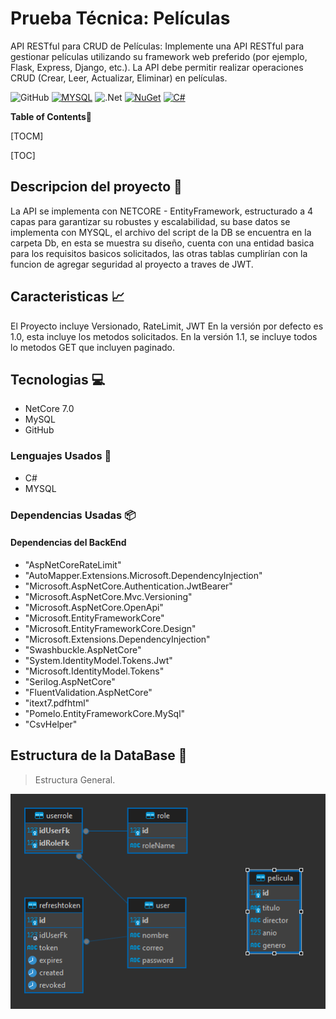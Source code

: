 # Prueba Técnica: Películas

API RESTful para CRUD de Películas:
Implemente una API RESTful para gestionar películas utilizando su framework web preferido
(por ejemplo, Flask, Express, Django, etc.). La API debe permitir realizar operaciones CRUD
(Crear, Leer, Actualizar, Eliminar) en películas.


![GitHub](https://img.shields.io/badge/github-%23121011.svg?style=for-the-badge&logo=github&logoColor=white)
[![MYSQL](https://img.shields.io/badge/MySQL-005C84?style=for-the-badge&logo=mysql&logoColor=white)](https://www.mysql.com/)
![.Net](https://img.shields.io/badge/.NET-5C2D91?style=for-the-badge&logo=.net&logoColor=white)
[![NuGet](https://badgen.net/badge/icon/nuget?icon=nuget&label)](https://https://nuget.org/)
[![C#](https://img.shields.io/badge/C%23-239120?style=for-the-badge&logo=c-sharp&logoColor=white)](https://learn.microsoft.com/es-es/dotnet/csharp/)



**Table of Contents**📑

[TOCM]

[TOC]

## Descripcion del proyecto 🌟

La API se implementa con NETCORE - EntityFramework, estructurado a 4 capas para garantizar su robustes y escalabilidad, su base datos se implementa con MYSQL, el archivo del script de la DB se encuentra en la carpeta Db, en esta se muestra su diseño, cuenta con una entidad basica para los requisitos basicos solicitados, las otras tablas cumplirían con la funcion de agregar seguridad al proyecto a traves de JWT.


## Caracteristicas 📈

El Proyecto incluye Versionado, RateLimit, JWT
En la versión por defecto es 1.0, esta incluye los metodos solicitados.
En la versión 1.1, se incluye todos lo metodos GET que incluyen paginado.



## Tecnologias 💻

-   NetCore 7.0
-   MySQL
-   GitHub

### Lenguajes Usados 💬

-   C#
-   MYSQL

### Dependencias Usadas 📦


#### Dependencias del BackEnd
-   "AspNetCoreRateLimit"
-   "AutoMapper.Extensions.Microsoft.DependencyInjection"
-   "Microsoft.AspNetCore.Authentication.JwtBearer"
-   "Microsoft.AspNetCore.Mvc.Versioning"
-   "Microsoft.AspNetCore.OpenApi"
-   "Microsoft.EntityFrameworkCore"
-   "Microsoft.EntityFrameworkCore.Design"
-   "Microsoft.Extensions.DependencyInjection"
-   "Swashbuckle.AspNetCore"
-   "System.IdentityModel.Tokens.Jwt"
-   "Microsoft.IdentityModel.Tokens"
-   "Serilog.AspNetCore"
-   "FluentValidation.AspNetCore"
-   "itext7.pdfhtml"
-   "Pomelo.EntityFrameworkCore.MySql"
-   "CsvHelper"

## Estructura de la DataBase 🧱

> Estructura General.

![](./Db/ScreenShoot.png)